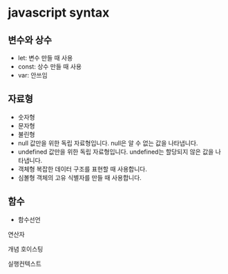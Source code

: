 # javascript syntax

## 변수와 상수

- let: 변수 만들 때 사용
- const: 상수 만들 때 사용
- var: 안쓰임

## 자료형

- 숫자형
- 문자형
- 불린형
- null 값만을 위한 독립 자료형입니다. null은 알 수 없는 값을 나타냅니다.
- undefined 값만을 위한 독립 자료형입니다. undefined는 할당되지 않은 값을 나타냅니다.
- 객체형 복잡한 데이터 구조를 표현할 때 사용합니다.
- 심볼형 객체의 고유 식별자를 만들 때 사용합니다.

## 함수

- 함수선언

연산자

개념
호이스팅

실행컨텍스트
